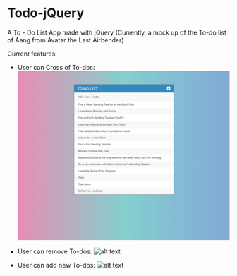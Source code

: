 # Todo-jQuery
A To - Do List App made with jQuery 
(Currently, a mock up of the To-do list of Aang from Avatar the Last Airbender)

Current features:

- User can Cross of To-dos:
![alt text](https://github.com/vishnuvenugopal007/Todo-jQuery/blob/master/cross-off-completed.gif)


- User can remove To-dos:
![alt text](https://github.com/vishnuvenugopal007/Todo-jQuery/blob/master/remove-todos.gif)


- User can add new To-dos:
![alt text](https://github.com/vishnuvenugopal007/Todo-jQuery/blob/master/add-new-todos.gif)
